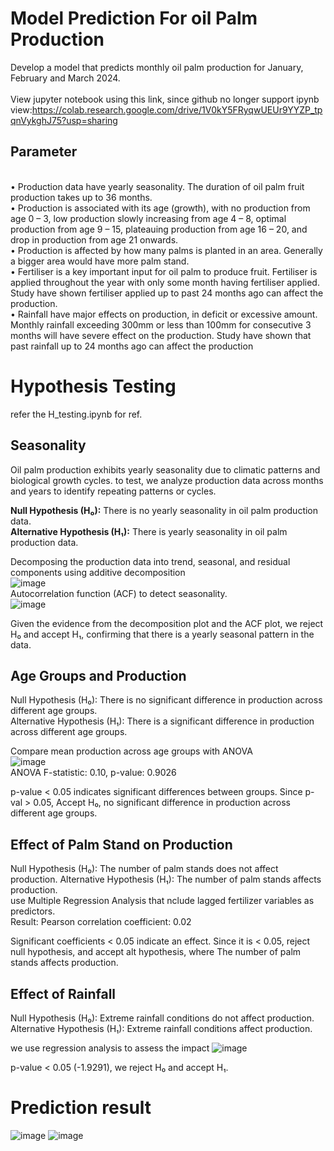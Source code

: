 # Model Prediction For oil Palm Production

Develop  a  model  that  predicts  monthly  oil  palm  production  for  January,  February  and  March  2024.  
<br/>
View jupyter notebook using this link, since github no longer support ipynb view:https://colab.research.google.com/drive/1V0kY5FRyqwUEUr9YYZP_tpqnVykghJ75?usp=sharing
<br/>


## Parameter
<br/>• Production data have yearly seasonality. The duration of oil palm fruit production takes up to 
36 months. 
<br/>• Production  is  associated  with  its  age  (growth),  with  no  production  from  age  0  –  3,  low 
production slowly increasing from age 4 – 8, optimal production from age 9 – 15, plateauing 
production from age 16 – 20, and drop in production from age 21 onwards. 
<br/>• Production is affected by how many palms is planted in an area. Generally a bigger area would 
have more palm stand. 
<br/>• Fertiliser is a key important input for oil palm to produce fruit. Fertiliser is applied throughout 
the year with only some month having fertiliser applied. Study have shown fertiliser applied 
up to past 24 months ago can affect the production. 
<br/>• Rainfall  have  major  effects  on  production,  in  deficit  or  excessive  amount.  Monthly  rainfall 
exceeding 300mm or less than 100mm for consecutive  3 months will have severe  effect on 
the  production.  Study  have  shown  that  past  rainfall  up  to  24  months  ago  can  affect  the 
production

# Hypothesis Testing
refer the H_testing.ipynb for ref.

## Seasonality 
Oil palm production exhibits yearly seasonality due to climatic patterns and biological growth cycles. to test, we analyze production data across months and years to identify repeating patterns or cycles.

**Null Hypothesis (H₀):** There is no yearly seasonality in oil palm production data.
<br/>
**Alternative Hypothesis (H₁):** There is yearly seasonality in oil palm production data.

Decomposing the production data into trend, seasonal, and residual components using additive decomposition <br/>
![image](https://github.com/user-attachments/assets/8151119b-168e-45f6-961e-f9cb0ef489c9)
<br/> Autocorrelation function (ACF) to detect seasonality. <br/>
![image](https://github.com/user-attachments/assets/c45a029d-36bf-4989-acc7-41b80ab83a9f)

Given the evidence from the decomposition plot and the ACF plot, we reject H₀ and accept H₁, confirming that there is a yearly seasonal pattern in the data.

## Age Groups and Production
Null Hypothesis (H₀): There is no significant difference in production across different age groups.
<br/>
Alternative Hypothesis (H₁): There is a significant difference in production across different age groups.


Compare mean production across age groups with ANOVA <br/>
![image](https://github.com/user-attachments/assets/26f4f415-31db-49ad-b20e-d95ed726cb84)
<br/> ANOVA F-statistic: 0.10, p-value: 0.9026

p-value < 0.05 indicates significant differences between groups. Since p-val > 0.05, Accept H₀, no significant difference in production across different age groups.


## Effect of Palm Stand on Production
Null Hypothesis (H₀): The number of palm stands does not affect production.
Alternative Hypothesis (H₁): The number of palm stands affects production.
<br/>
use Multiple Regression Analysis that nclude lagged fertilizer variables as predictors.
<br/>
Result:
Pearson correlation coefficient: 0.02

Significant coefficients < 0.05 indicate an effect. Since it is < 0.05, reject null hypothesis, and accept alt hypothesis, where The number of palm stands affects production.


## Effect of Rainfall 
Null Hypothesis (H₀): Extreme rainfall conditions do not affect production.
<br/>
Alternative Hypothesis (H₁): Extreme rainfall conditions affect production.

we use regression analysis to assess the impact
![image](https://github.com/user-attachments/assets/fef0705c-da8c-472c-a21a-41c7cda437d7)

p-value < 0.05 (-1.9291), we reject H₀ and accept H₁.

# Prediction result

![image](https://github.com/user-attachments/assets/b9d1f0c8-7e60-4f64-9254-fe6e42572f0f)
![image](https://github.com/user-attachments/assets/e2ab03b7-777e-4183-ba5a-2ca5681fa016)

